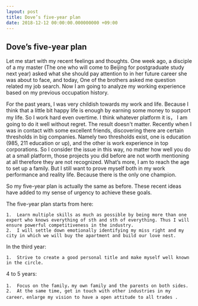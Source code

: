 ```yaml
---
layout: post
title: Dove’s five-year plan
date: 2018-12-12 00:00:00.000000000 +09:00
---
```


## Dove’s five-year plan

Let me start with my recent feelings and thoughts. One week ago, a disciple of a my master (The one who will come to Beijing for postgraduate study next year) asked what she should pay attention to in her future career she was about to face, and today, One of the brothers asked me question related my job search. Now I am going to analyze my working experience based on my previous occupation history.
 
For the past years, I was very childish towards my work and life. Because I think that a little bit happy life is enough by earning some money to support my life. So I work hard even overtime. I think whatever platform it is， I am going to do it well without regret. The result doesn't matter. Recently when I was in contact with some excellent friends, discovering there are certain thresholds in  big companies. Namely two thresholds exist, one is education (985, 211 education or up), and the other is work experience in top corporations. So I consider the issue in this way, no matter how well you do at a small platform, those projects you did before are not worth mentioning at all therefore they are not recognized. What’s more, I am to reach the age to set up a family. But I still want to prove myself both in my work performance and reality life. Because there is the only one champion.  

So my five-year plan is actually the same as before. These recent ideas have added to my sense of urgency to achieve these goals.

The five-year plan starts from here:

	1.	Learn multiple skills as much as possible by being more than one expert who knows everything of sth and sth of everything. Thus I will ensure powerful competitiveness in the industry.
	2.	I will settle down emotionally identifying my miss right and my city in which we will buy the apartment and build our love nest.
 
In the third year:

	1.	Strive to create a good personal title and make myself well known in the circle.

4 to 5 years:

	1.	Focus on the family，my own family and the parents on both sides.
	2.	At the same time, get in touch with other industries in my career、enlarge my vision to have a open attitude to all trades . 
